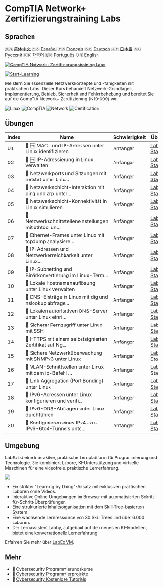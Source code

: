 # CompTIA Network+ Zertifizierungstraining Labs

## Sprachen

🇨🇳 [简体中文](README_zh.md) 🇪🇸 [Español](README_es.md) 🇫🇷 [Français](README_fr.md) 🇩🇪 [Deutsch](README_de.md) 🇯🇵 [日本語](README_ja.md) 🇷🇺 [Русский](README_ru.md) 🇰🇷 [한국어](README_ko.md) 🇧🇷 [Português](README_pt.md) 🇺🇸 [English](README.md) 

[![CompTIA Network+ Zertifizierungstraining Labs](https://cover-creator.labex.io/comptia-network-plus-training-labs.png?lang=de)](https://labex.io/de/courses/comptia-network-plus-training-labs)

[![Start-Learning](https://img.shields.io/badge/Start-Learning-whitesmoke?style=for-the-badge)](https://labex.io/de/courses/comptia-network-plus-training-labs)

Meistern Sie essenzielle Netzwerkkonzepte und -fähigkeiten mit praktischen Labs. Dieser Kurs behandelt Netzwerk-Grundlagen, Implementierung, Betrieb, Sicherheit und Fehlerbehebung und bereitet Sie auf die CompTIA Network+ Zertifizierung (N10-009) vor.

![Linux](https://img.shields.io/badge/Linux-whitesmoke?style=for-the-badge&logo=linux)
![CompTIA](https://img.shields.io/badge/CompTIA-whitesmoke?style=for-the-badge&logo=comptia)
![Network](https://img.shields.io/badge/Network-whitesmoke?style=for-the-badge&logo=network)
![Certification](https://img.shields.io/badge/Certification-whitesmoke?style=for-the-badge&logo=certification)


## Übungen

|   Index | Name                                                      | Schwierigkeit   | Übung                                                                                                                                                      |
|---------|-----------------------------------------------------------|-----------------|------------------------------------------------------------------------------------------------------------------------------------------------------------|
|      01 | 📖 🆓 MAC- und IP-Adressen unter Linux identifizieren     | Anfänger        | <a target='_blank' href='https://labex.io/de/tutorials/comptia-identify-mac-and-ip-addresses-in-linux-592731'>Labor Starten</a>                            |
|      02 | 📖 🆓 IP-Adressierung in Linux verwalten                  | Anfänger        | <a target='_blank' href='https://labex.io/de/tutorials/comptia-manage-ip-addressing-in-linux-592736'>Labor Starten</a>                                     |
|      03 | 📖  Netzwerkports und Sitzungen mit netstat unter Linu... | Anfänger        | <a target='_blank' href='https://labex.io/de/tutorials/comptia-analyze-network-ports-and-sessions-with-netstat-in-linux-592741'>Labor Starten</a>          |
|      04 | 📖  Netzwerkschicht-Interaktion mit ping und arp unter... | Anfänger        | <a target='_blank' href='https://labex.io/de/tutorials/comptia-explore-network-layer-interaction-with-ping-and-arp-in-linux-592746'>Labor Starten</a>      |
|      05 | 📖  Netzwerkschicht-Konnektivität in Linux simulieren     | Anfänger        | <a target='_blank' href='https://labex.io/de/tutorials/comptia-simulate-network-layer-connectivity-in-linux-592752'>Labor Starten</a>                      |
|      06 | 📖  Netzwerkschnittstelleneinstellungen mit ethtool un... | Anfänger        | <a target='_blank' href='https://labex.io/de/tutorials/comptia-examine-network-interface-settings-with-ethtool-in-linux-592759'>Labor Starten</a>          |
|      07 | 📖  Ethernet-Frames unter Linux mit tcpdump analysiere... | Anfänger        | <a target='_blank' href='https://labex.io/de/tutorials/comptia-analyze-ethernet-frames-with-tcpdump-in-linux-592765'>Labor Starten</a>                     |
|      08 | 📖  IP-Adressen und Netzwerkerreichbarkeit unter Linux... | Anfänger        | <a target='_blank' href='https://labex.io/de/tutorials/comptia-explore-ip-address-types-and-reachability-in-linux-592780'>Labor Starten</a>                |
|      09 | 📖  IP-Subnetting und Binärkonvertierung im Linux-Term... | Anfänger        | <a target='_blank' href='https://labex.io/de/tutorials/comptia-perform-ip-subnetting-and-binary-conversion-in-the-linux-terminal-592782'>Labor Starten</a> |
|      10 | 📖  Lokale Hostnamenauflösung unter Linux verwalten       | Anfänger        | <a target='_blank' href='https://labex.io/de/tutorials/comptia-manage-local-hostname-resolution-in-linux-592792'>Labor Starten</a>                         |
|      11 | 📖  DNS-Einträge in Linux mit dig und nslookup abfrage... | Anfänger        | <a target='_blank' href='https://labex.io/de/tutorials/comptia-query-dns-records-in-linux-with-dig-and-nslookup-592796'>Labor Starten</a>                  |
|      12 | 📖  Lokalen autoritativen DNS-Server unter Linux einri... | Anfänger        | <a target='_blank' href='https://labex.io/de/tutorials/comptia-set-up-a-local-authoritative-dns-server-on-linux-592803'>Labor Starten</a>                  |
|      13 | 📖  Sicherer Fernzugriff unter Linux mit SSH              | Anfänger        | <a target='_blank' href='https://labex.io/de/tutorials/comptia-secure-remote-access-in-linux-with-ssh-592816'>Labor Starten</a>                            |
|      14 | 📖  HTTPS mit einem selbstsignierten Zertifikat auf Ng... | Anfänger        | <a target='_blank' href='https://labex.io/de/tutorials/comptia-https-with-a-self-signed-certificate-on-nginx-in-linux-592820'>Labor Starten</a>            |
|      15 | 📖  Sichere Netzwerküberwachung mit SNMPv3 unter Linux    | Anfänger        | <a target='_blank' href='https://labex.io/de/tutorials/comptia-secure-network-monitoring-with-snmpv3-in-linux-592826'>Labor Starten</a>                    |
|      16 | 📖  VLAN-Schnittstellen unter Linux mit dem ip-Befehl ... | Anfänger        | <a target='_blank' href='https://labex.io/de/tutorials/comptia-create-vlan-interfaces-in-linux-using-the-ip-command-592842'>Labor Starten</a>              |
|      17 | 📖  Link Aggregation (Port Bonding) unter Linux           | Anfänger        | <a target='_blank' href='https://labex.io/de/tutorials/comptia-link-aggregation-port-bonding-in-linux-592851'>Labor Starten</a>                            |
|      18 | 📖  IPv6-Adressen unter Linux konfigurieren und verifi... | Anfänger        | <a target='_blank' href='https://labex.io/de/tutorials/comptia-configure-and-verify-ipv6-addresses-in-linux-592858'>Labor Starten</a>                      |
|      19 | 📖  IPv6-DNS-Abfragen unter Linux durchführen             | Anfänger        | <a target='_blank' href='https://labex.io/de/tutorials/comptia-perform-ipv6-dns-lookups-in-linux-592862'>Labor Starten</a>                                 |
|      20 | 📖  Konfigurieren eines IPv4-zu-IPv6-6to4-Tunnels unte... | Anfänger        | <a target='_blank' href='https://labex.io/de/tutorials/comptia-configure-an-ipv4-to-ipv6-6to4-tunnel-in-linux-592867'>Labor Starten</a>                    |

## Umgebung

LabEx ist eine interaktive, praktische Lernplattform für Programmierung und Technologie. Sie kombiniert Labore, KI-Unterstützung und virtuelle Maschinen für eine videofreie, praktische Lernerfahrung.

![](https://tutorial-screenshot.getvm.io/images/vm-1725247253.png)

- Ein strikter "Learning by Doing"-Ansatz mit exklusiven praktischen Laboren ohne Videos.
- Interaktive Online-Umgebungen im Browser mit automatisierten Schritt-für-Schritt-Überprüfungen.
- Eine strukturierte Inhaltsorganisation mit dem Skill-Tree-basierten System.
- Eine wachsende Lernressource von 30 Skill Trees und über 6.000 Laboren.
- Der Lernassistent Labby, aufgebaut auf den neuesten KI-Modellen, bietet eine konversationelle Lernerfahrung.

Erfahren Sie mehr über [LabEx VM](https://support.labex.io/using-labex/virtual-machine).

## Mehr

- 🔗 [Cybersecurity Programmierungskurse](https://github.com/labex-labs/awesome-programming-courses)
- 🔗 [Cybersecurity Programmierprojekte](https://github.com/labex-labs/awesome-programming-projects)
- 🔗 [Cybersecurity Kostenlose Tutorials](https://github.com/labex-labs/cybersecurity-free-tutorials)

